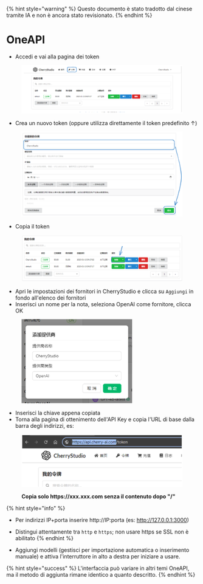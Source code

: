 
{% hint style="warning" %}
Questo documento è stato tradotto dal cinese tramite IA e non è ancora stato revisionato.
{% endhint %}

# OneAPI

*   Accedi e vai alla pagina dei token

<figure><img src="../../../.gitbook/assets/image (22).png" alt=""><figcaption></figcaption></figure>

*   Crea un nuovo token (oppure utilizza direttamente il token predefinito ↑)

<figure><img src="../../../.gitbook/assets/image (19).png" alt="" width="563"><figcaption></figcaption></figure>

*   Copia il token

<figure><img src="../../../.gitbook/assets/image (24).png" alt="" width="563"><figcaption></figcaption></figure>

*   Apri le impostazioni dei fornitori in CherryStudio e clicca su `Aggiungi` in fondo all'elenco dei fornitori
*   Inserisci un nome per la nota, seleziona OpenAI come fornitore, clicca OK

<figure><img src="../../../.gitbook/assets/image (25).png" alt="" width="291"><figcaption></figcaption></figure>

*   Inserisci la chiave appena copiata
*   Torna alla pagina di ottenimento dell'API Key e copia l'URL di base dalla barra degli indirizzi, es:

<figure><img src="../../../.gitbook/assets/image (26).png" alt="" width="563"><figcaption><p><strong>Copia solo https://xxx.xxx.com senza il contenuto dopo "/"</strong></p></figcaption></figure>

{% hint style="info" %}
*   Per indirizzi IP+porta inserire http://IP:porta (es: http://127.0.0.1:3000)
*   Distingui attentamente tra `http` e `https`; non usare https se SSL non è abilitato
{% endhint %}

*   Aggiungi modelli (gestisci per importazione automatica o inserimento manuale) e attiva l'interruttore in alto a destra per iniziare a usare.

{% hint style="success" %}
L'interfaccia può variare in altri temi OneAPI, ma il metodo di aggiunta rimane identico a quanto descritto.
{% endhint %}